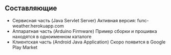 ## Составляющие

- Сервисная часть (Java Servlet Server)
	Активная версия: func-weather.herokuapp.com
- Аппаратная часть (Arduino Firmware)
	Пример сборки и прошивка находятся в одноименном каталоге
- Клиентская часть (Android Java Application)
	Скоро появится в Google Play Market